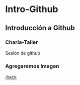 # Intro-Github

## Introducción a Github

### Charla-Taller

 Sesión de github


### Agregaremos Imagen

¡[hack](img/chica.png)
